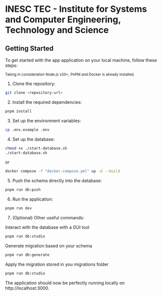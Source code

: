 # INESC TEC - Institute for Systems and Computer Engineering, Technology and Science

## Getting Started

To get started with the app application on your local machine, follow these steps:

<sup>Taking in consideration Node.js v20+, PnPM and Docker is already installed.</sup>

1. Clone the repository:

```bash
git clone <repository-url>
```

2. Install the required dependencies:

```bash
pnpm install
```

3. Set up the environment variables:

```bash
cp .env.example .env
```

4. Set up the database:

```bash
chmod +x ./start-database.sh
./start-database.sh
```

or

```bash
docker compose -f "docker-compose.yml" up -d --build
```

5. Push the schema directly into the database:

```bash
pnpm run db:push
```

6. Run the application:

```bash
pnpm run dev
```

7. (Optional) Other useful commands:

Interact with the database with a GUI tool

```bash
pnpm run db:studio
```

Generate migration based on your schema

```bash
pnpm run db:generate
```

Apply the migration stored in you migrations folder

```bash
pnpm run db:studio
```

The application should now be perfectly running locally on http://localhost:3000.
